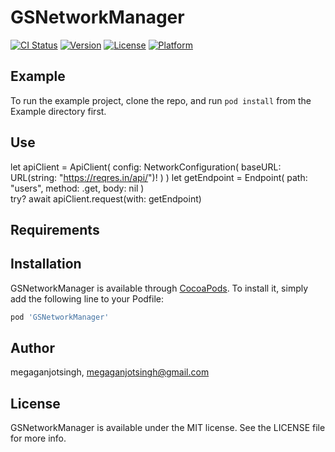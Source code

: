 # GSNetworkManager

[![CI Status](https://img.shields.io/travis/megaganjotsingh/GSNetworkManager.svg?style=flat)](https://travis-ci.org/megaganjotsingh/GSNetworkManager)
[![Version](https://img.shields.io/cocoapods/v/GSNetworkManager.svg?style=flat)](https://cocoapods.org/pods/GSNetworkManager)
[![License](https://img.shields.io/cocoapods/l/GSNetworkManager.svg?style=flat)](https://cocoapods.org/pods/GSNetworkManager)
[![Platform](https://img.shields.io/cocoapods/p/GSNetworkManager.svg?style=flat)](https://cocoapods.org/pods/GSNetworkManager)

## Example

To run the example project, clone the repo, and run `pod install` from the Example directory first.

## Use
let apiClient = ApiClient(
  config: NetworkConfiguration(
    baseURL: URL(string: "https://reqres.in/api/")! 
  )
)
let getEndpoint = Endpoint<Data>(
  path: "users",
  method: .get,
  body: nil
)      
try? await apiClient.request(with: getEndpoint)

## Requirements

## Installation

GSNetworkManager is available through [CocoaPods](https://cocoapods.org). To install
it, simply add the following line to your Podfile:

```ruby
pod 'GSNetworkManager'
```

## Author

megaganjotsingh, megaganjotsingh@gmail.com

## License

GSNetworkManager is available under the MIT license. See the LICENSE file for more info.
